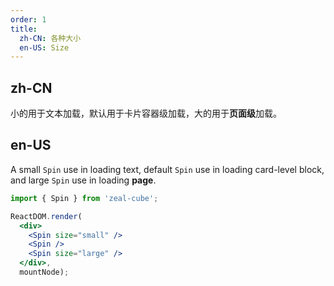 ```yaml
---
order: 1
title: 
  zh-CN: 各种大小
  en-US: Size
---
```


## zh-CN

小的用于文本加载，默认用于卡片容器级加载，大的用于**页面级**加载。

## en-US

A small `Spin` use in loading text, default `Spin` use in loading card-level block, and large `Spin` use in loading **page**.

````jsx
import { Spin } from 'zeal-cube';

ReactDOM.render(
  <div>
    <Spin size="small" />
    <Spin />
    <Spin size="large" />
  </div>,
  mountNode);
````

<style>
.ant-spin {
  margin-right: 16px;
}
</style>
